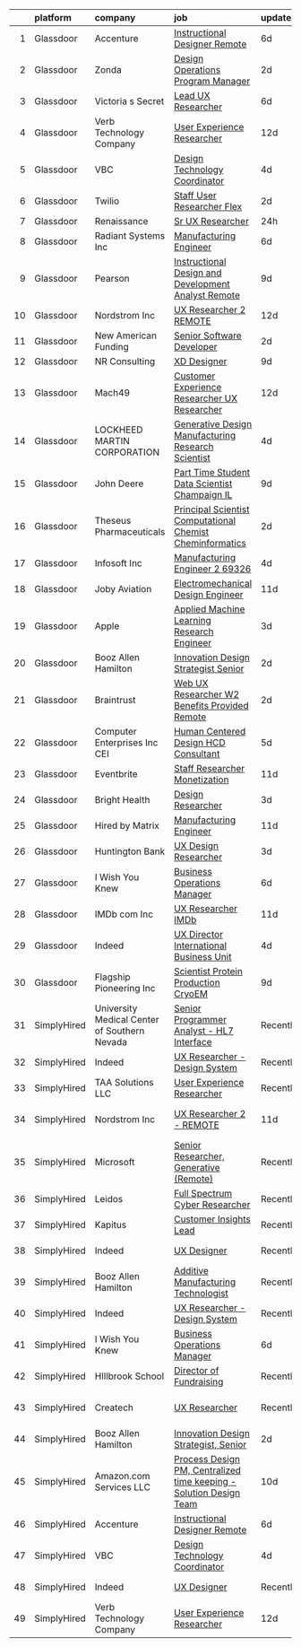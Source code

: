 

|    | platform    | company                                      | job                                                                                                                                                                                                                                                                                                                                                                                                                                                                                                                                                                                                                                                                                                                                                                                                                                                                                                                                                                                                                                                                                                                                                                                                                                                                                                                                                                                          | update_time   | location                 |
|---:|:------------|:---------------------------------------------|:---------------------------------------------------------------------------------------------------------------------------------------------------------------------------------------------------------------------------------------------------------------------------------------------------------------------------------------------------------------------------------------------------------------------------------------------------------------------------------------------------------------------------------------------------------------------------------------------------------------------------------------------------------------------------------------------------------------------------------------------------------------------------------------------------------------------------------------------------------------------------------------------------------------------------------------------------------------------------------------------------------------------------------------------------------------------------------------------------------------------------------------------------------------------------------------------------------------------------------------------------------------------------------------------------------------------------------------------------------------------------------------------|:--------------|:-------------------------|
|  1 | Glassdoor   | Accenture                                    | [Instructional Designer Remote](https://www.glassdoor.com/partner/jobListing.htm?pos=115&ao=1136043&s=58&guid=00000181c8079d46b2d1cd7dd5fadc7c&src=GD_JOB_AD&t=SR&vt=w&cs=1_e6f15af4&cb=1656918351490&jobListingId=1007967472120&jrtk=3-0-1g740f7c6ia1d801-1g740f7chih5g800-5be2c3ef4de63b52-)                                                                                                                                                                                                                                                                                                                                                                                                                                                                                                                                                                                                                                                                                                                                                                                                                                                                                                                                                                                                                                                                                               | 6d            | Remote                   |
|  2 | Glassdoor   | Zonda                                        | [Design Operations Program Manager](https://www.glassdoor.com/partner/jobListing.htm?pos=126&ao=1136043&s=58&guid=00000181c8079d46b2d1cd7dd5fadc7c&src=GD_JOB_AD&t=SR&vt=w&cs=1_b965490a&cb=1656918351491&jobListingId=1007976317022&jrtk=3-0-1g740f7c6ia1d801-1g740f7chih5g800-cc6e416245957c2f-)                                                                                                                                                                                                                                                                                                                                                                                                                                                                                                                                                                                                                                                                                                                                                                                                                                                                                                                                                                                                                                                                                           | 2d            | Remote                   |
|  3 | Glassdoor   | Victoria s Secret                            | [Lead UX Researcher](https://www.glassdoor.com/partner/jobListing.htm?pos=118&ao=1136043&s=58&guid=00000181c8079d46b2d1cd7dd5fadc7c&src=GD_JOB_AD&t=SR&vt=w&ea=1&cs=1_c62ced04&cb=1656918351490&jobListingId=1007966253972&jrtk=3-0-1g740f7c6ia1d801-1g740f7chih5g800-83478a5d60ebf4e0-)                                                                                                                                                                                                                                                                                                                                                                                                                                                                                                                                                                                                                                                                                                                                                                                                                                                                                                                                                                                                                                                                                                     | 6d            | Remote                   |
|  4 | Glassdoor   | Verb Technology Company                      | [User Experience Researcher](https://www.glassdoor.com/partner/jobListing.htm?pos=111&ao=1136043&s=58&guid=00000181c8079d46b2d1cd7dd5fadc7c&src=GD_JOB_AD&t=SR&vt=w&ea=1&cs=1_c114a6ec&cb=1656918351490&jobListingId=1007955064417&jrtk=3-0-1g740f7c6ia1d801-1g740f7chih5g800-4d84f451532df2a7-)                                                                                                                                                                                                                                                                                                                                                                                                                                                                                                                                                                                                                                                                                                                                                                                                                                                                                                                                                                                                                                                                                             | 12d           | Remote                   |
|  5 | Glassdoor   | VBC                                          | [Design Technology Coordinator](https://www.glassdoor.com/partner/jobListing.htm?pos=101&ao=1110586&s=58&guid=00000181c8079d46b2d1cd7dd5fadc7c&src=GD_JOB_AD&t=SR&vt=w&ea=1&cs=1_b98e3951&cb=1656918351488&jobListingId=1007970642019&cpc=8506CCAEAF70E016&jrtk=3-0-1g740f7c6ia1d801-1g740f7chih5g800-2bb5b58a7f8e7506--6NYlbfkN0BK9GXDcakwdiqmeo8o-2GvkYnmPkq7xevAHdeF_847qkpPJo8-WyfGh_giHb_Wt2yjNfQYJNopcViEF-9zjUiJF5BFIGFCUJqw3rkUFe2234TNPtBQ_WR5HFZce2D3QyvocDCva0SFX-og887d_WtWl4s9_NycewkQ-UQSG7iO-udRttHvQessZyCljBGewmMZqtwZejNvLcG5HZwsDJmd-9z-mtvmZEqVrqH6_N-Z1keuodIbWiSbTv95J_5p63iwnueV8JyN8LZ2KfJvChjcW7WN8GuMEkYkyvynUH3YvcvTJS2Ur0aH3tCS3_pc2jMtVwXbSyTZPdlZajBb3s9BUclocx1Rt5V8VUngZl5nqZiIccvRWncDFY3rGlqsqXzpJwll7YnW-k9AYQzvpi9DJb59PPfLiYFCv5UWGyyrOBNN0nUvjTvVJU45Ef9iTaX9s2CpT1ucX2Z6x4gIEjz3euy4iH8TaOA%3D)                                                                                                                                                                                                                                                                                                                                                                                                                                                                                                                                                       | 4d            | Somerville, MA           |
|  6 | Glassdoor   | Twilio                                       | [Staff  User Researcher  Flex ](https://www.glassdoor.com/partner/jobListing.htm?pos=110&ao=1136043&s=58&guid=00000181c8079d46b2d1cd7dd5fadc7c&src=GD_JOB_AD&t=SR&vt=w&ea=1&cs=1_c9159be6&cb=1656918351489&jobListingId=1007977506254&jrtk=3-0-1g740f7c6ia1d801-1g740f7chih5g800-3dc2f73006a5fa12-)                                                                                                                                                                                                                                                                                                                                                                                                                                                                                                                                                                                                                                                                                                                                                                                                                                                                                                                                                                                                                                                                                          | 2d            | Denver, CO               |
|  7 | Glassdoor   | Renaissance                                  | [Sr  UX Researcher](https://www.glassdoor.com/partner/jobListing.htm?pos=120&ao=1136043&s=58&guid=00000181c8079d46b2d1cd7dd5fadc7c&src=GD_JOB_AD&t=SR&vt=w&cs=1_ed61566c&cb=1656918351490&jobListingId=1007981081148&jrtk=3-0-1g740f7c6ia1d801-1g740f7chih5g800-7ce5b40f6a3987e4-)                                                                                                                                                                                                                                                                                                                                                                                                                                                                                                                                                                                                                                                                                                                                                                                                                                                                                                                                                                                                                                                                                                           | 24h           | Remote                   |
|  8 | Glassdoor   | Radiant Systems Inc                          | [Manufacturing Engineer](https://www.glassdoor.com/partner/jobListing.htm?pos=125&ao=1136043&s=58&guid=00000181c8079d46b2d1cd7dd5fadc7c&src=GD_JOB_AD&t=SR&vt=w&ea=1&cs=1_b4725a84&cb=1656918351491&jobListingId=1007965948677&jrtk=3-0-1g740f7c6ia1d801-1g740f7chih5g800-56f5017d1ebf398c-)                                                                                                                                                                                                                                                                                                                                                                                                                                                                                                                                                                                                                                                                                                                                                                                                                                                                                                                                                                                                                                                                                                 | 6d            | Painted Post, NY         |
|  9 | Glassdoor   | Pearson                                      | [Instructional Design and Development Analyst  Remote ](https://www.glassdoor.com/partner/jobListing.htm?pos=124&ao=1136043&s=58&guid=00000181c8079d46b2d1cd7dd5fadc7c&src=GD_JOB_AD&t=SR&vt=w&cs=1_4c4a92de&cb=1656918351491&jobListingId=1007961604984&jrtk=3-0-1g740f7c6ia1d801-1g740f7chih5g800-7431c2f91655a02d-)                                                                                                                                                                                                                                                                                                                                                                                                                                                                                                                                                                                                                                                                                                                                                                                                                                                                                                                                                                                                                                                                       | 9d            | Elk Grove Village, IL    |
| 10 | Glassdoor   | Nordstrom Inc                                | [UX Researcher 2   REMOTE](https://www.glassdoor.com/partner/jobListing.htm?pos=117&ao=1136043&s=58&guid=00000181c8079d46b2d1cd7dd5fadc7c&src=GD_JOB_AD&t=SR&vt=w&cs=1_4736c16e&cb=1656918351490&jobListingId=1007954513235&jrtk=3-0-1g740f7c6ia1d801-1g740f7chih5g800-207b47fc880934c0-)                                                                                                                                                                                                                                                                                                                                                                                                                                                                                                                                                                                                                                                                                                                                                                                                                                                                                                                                                                                                                                                                                                    | 12d           | Atlanta, GA              |
| 11 | Glassdoor   | New American Funding                         | [Senior Software Developer](https://www.glassdoor.com/partner/jobListing.htm?pos=105&ao=1110586&s=58&guid=00000181c8079d46b2d1cd7dd5fadc7c&src=GD_JOB_AD&t=SR&vt=w&ea=1&cs=1_0e144eca&cb=1656918351489&jobListingId=1007977172956&cpc=FD1C1DA32C38CFA7&jrtk=3-0-1g740f7c6ia1d801-1g740f7chih5g800-5b78fda636b8bd6b--6NYlbfkN0C2BFb7Ub2YUp4strrym9V3pWtjyRKtgHKt_kMzkewmGGJEved23y_kY-GSZp2akmMZ_4znifpkAMjAim-v-ilwX3IoGGgB8HF5Bnmc0g6UdBnqpQVCO-ZF9XBz8fL7NkTghI-43FjGB7F0rxuvQsERpfQ9BmIqyQO67Oj2AyXKDvdVoKvv1LsxsipAgrKU_MIXO8PcF9Ds5qD732dWnqAAjigBUFZh79r7Y0q5_HTVdeY6c5EStRo5IkUfzhlQLy_XoYEaj9V3mCLmdJxFTC_Wzwv_H5qJ3NwgJ86i1Ly7qX1nFNgDx1ItafscnofFwvlgZpQ4vqfy2LyLMC4xae5KB5mZebaT5s5na61ed8KL7jKXCMVWFu6_kesbX0pMviOUqGj_WCMVsziS0jAZOfjqx3dPT6JNqcwT_eVnSW3SwZLYQHOI4w2dfLCIuFuQIWi6GQ-ti92OFM0iQpg3e9YW6RB44V844UfeRAKzEYYUN2EcAu_gRRGHOOb5he25Kxd1Z3ZWKCDLqg%3D%3D)                                                                                                                                                                                                                                                                                                                                                                                                                                                                                                             | 2d            | Remote                   |
| 12 | Glassdoor   | NR Consulting                                | [XD Designer](https://www.glassdoor.com/partner/jobListing.htm?pos=113&ao=1136043&s=58&guid=00000181c8079d46b2d1cd7dd5fadc7c&src=GD_JOB_AD&t=SR&vt=w&ea=1&cs=1_a3bea7ff&cb=1656918351490&jobListingId=1007962200876&jrtk=3-0-1g740f7c6ia1d801-1g740f7chih5g800-37fe6b4c132875a9-)                                                                                                                                                                                                                                                                                                                                                                                                                                                                                                                                                                                                                                                                                                                                                                                                                                                                                                                                                                                                                                                                                                            | 9d            | Remote                   |
| 13 | Glassdoor   | Mach49                                       | [Customer Experience Researcher  UX Researcher ](https://www.glassdoor.com/partner/jobListing.htm?pos=106&ao=1110586&s=58&guid=00000181c8079d46b2d1cd7dd5fadc7c&src=GD_JOB_AD&t=SR&vt=w&ea=1&cs=1_7ac3aa16&cb=1656918351489&jobListingId=1007954542445&cpc=FB7E4A1762AE5BEC&jrtk=3-0-1g740f7c6ia1d801-1g740f7chih5g800-188a60f7eb7a7494--6NYlbfkN0C-sxr0l_wSOZIDB38dXNuJhKPbqohXUGYC1bSDZ3MUUQgHxGzDLv1iMw_PNc-VPkk7HqGb7DrGnLVN32uK6euByH515ureRAfxgg2QlsQgniz5BQWTlCgo-91GV0KaMo1c69cPVUg5cJg4lb0NIxt-Xl86ZyAQ5-4zHWoFAZ0Qvm_2O3fVl52n9k-kCVrgoPPjnpH_Sqxe2WR0FQcU_h1rd-5PDK1PRiXT13LABRWMr5CUxzpxG7hmSgbwsxfnxfZ0X6of38LfwzhI_ubox4PIcRJ2hRsUIPSGXOUxGL7ZO1lLw1HiPZ2xRkD1VynOiz15weXJkFii6Zif-7D1wxZZKjBAPdeFF1rEYoGCbCJB5qnF-mHrp_WNNcg1gMym-C3vQtz5WNtBI6IYr_NPe0WQsr_fg0-Ss8fcRJN_tS9_y5Wqf_BEnj_Qn03GR4gopYsZYbUJ6ieKYxlH0LQWeC0tZKvObK7bgeONr6hxgUoZiR_F3miClzrjZc2vAoRflSxFwxO_WSqiFOBPEMC2jeMg)                                                                                                                                                                                                                                                                                                                                                                                                                                                                                    | 12d           | Boston, MA               |
| 14 | Glassdoor   | LOCKHEED MARTIN CORPORATION                  | [Generative Design   Manufacturing Research Scientist](https://www.glassdoor.com/partner/jobListing.htm?pos=112&ao=1136043&s=58&guid=00000181c8079d46b2d1cd7dd5fadc7c&src=GD_JOB_AD&t=SR&vt=w&cs=1_c6d46676&cb=1656918351490&jobListingId=1007971993276&jrtk=3-0-1g740f7c6ia1d801-1g740f7chih5g800-5830dfb3cb1cb712-)                                                                                                                                                                                                                                                                                                                                                                                                                                                                                                                                                                                                                                                                                                                                                                                                                                                                                                                                                                                                                                                                        | 4d            | Billerica, MA            |
| 15 | Glassdoor   | John Deere                                   | [Part Time Student Data Scientist Champaign IL](https://www.glassdoor.com/partner/jobListing.htm?pos=108&ao=1110586&s=58&guid=00000181c8079d46b2d1cd7dd5fadc7c&src=GD_JOB_AD&t=SR&vt=w&cs=1_f60b5175&cb=1656918351489&jobListingId=1007962270746&cpc=2CAED5C921A5F994&jrtk=3-0-1g740f7c6ia1d801-1g740f7chih5g800-2e201d376d0f22b8--6NYlbfkN0Cv0TQtpZ6GGs0tAo-ZxVQTOn-gpbC_6DfU7thop2TVuASU8O2TbTKNUU43Sm0q_eUkqtyhWxW2LO2afZpMmBL9Z3SswPZduqWNhXhFUTm4_4ZDD0wOSeiF00uJtHaefc60A_WYf1RkUmy6GEXCaWO-IKIsx6OB445zVLAWffET97Cl_JIRtWjThYMjOwC7z61YiD9t-sm4m7VpM2bfBYQs01m-DRmNvQZd43hFaYi3gwSGS_dAxICieTy0FPdoEimAz4xT6j0zy3m_EDNGzkyFosJr-zP7Gy5TkaUuLnX0cfoa2un9RvfPy-fU_ft7wpjmAFuMWcM53Z38Xc4x7h2TEWp-lvYC2fLe_eXerzyNa94OCtHCQS6Fdbh-GzPPUfF8iQhGfyThocmWDIwx1KQGGo2ujx-gsQegU3N8V6uQE-Fht2DuRgC73McdZ9EyumaSBaUxwnoWrnkqNftGIhk04hh4d2rIFeivkehX7rbIT9uBKfRxgM2FUEm-DRaFu1i-zM3IOOPAaVNNK0VLbfVDFsGa0ReXB5Q7d6klHPJh384XaaN2d3UZU2EBuOyoNFeS3pS85ZlQ8kPPFJ97T_rclSP5zjdgp7Rrb7dU7_xCE2tah2d3Xd-mZ7UBk5A7c6Z2wTUvhBdhOw%3D%3D)                                                                                                                                                                                                                                                                                                                                                              | 9d            | Champaign, IL            |
| 16 | Glassdoor   | Theseus Pharmaceuticals                      | [Principal Scientist  Computational Chemist   Cheminformatics](https://www.glassdoor.com/partner/jobListing.htm?pos=102&ao=1110586&s=58&guid=00000181c8079d46b2d1cd7dd5fadc7c&src=GD_JOB_AD&t=SR&vt=w&cs=1_a912fb1a&cb=1656918351487&jobListingId=1007977677252&cpc=9B12395D9F8719A3&jrtk=3-0-1g740f7c6ia1d801-1g740f7chih5g800-00e2f5a17e61a190--6NYlbfkN0CCbOqLFAkE17MDkfB5QkeK_R8bo7qf9dndHNr_grrY-KMTiTk0LkNwv7KGlrPi78cJH3IJU6Ws0_StMY5IaqzGY49U2whK4-sFllwNf4vVoFVdbU91V1Wu3ZgrdPpbuf0RNa0bdSgyu1MBywYRyEvlDB_U_ZotuA-10JrNIvyEYHGCeRXC-sVeyKY7CQDiaI6qrOqb_a1v-Nm_c9957u_EVZorjacFOkh1GC-8FH18n6ScUv9U-gv51ioPBm-KfRoyNX5ksGsk4Ezw5bDFeDjEVTpseXpfv-pz3IE83MgL_-zKJauI5Qd4YjzIdTBCGnPhu8gniB3R98gNMCH5C3xwM1_8RNpL8i39vU2B1eYlmVaRcQ-n7C2p2i4iDVdY4aKmsdWJAu0yaa6ROFYEnhbpIIJqOA69NK1N6b8Ib9CEZRFUj5hwwdp9pcO9OJNZZHY%3D)                                                                                                                                                                                                                                                                                                                                                                                                                                                                                                                                                             | 2d            | Cambridge, MA            |
| 17 | Glassdoor   | Infosoft  Inc                                | [Manufacturing Engineer 2  69326](https://www.glassdoor.com/partner/jobListing.htm?pos=127&ao=1136043&s=58&guid=00000181c8079d46b2d1cd7dd5fadc7c&src=GD_JOB_AD&t=SR&vt=w&ea=1&cs=1_224e2a8f&cb=1656918351491&jobListingId=1007971096054&jrtk=3-0-1g740f7c6ia1d801-1g740f7chih5g800-05b70dd7c2898fd6-)                                                                                                                                                                                                                                                                                                                                                                                                                                                                                                                                                                                                                                                                                                                                                                                                                                                                                                                                                                                                                                                                                        | 4d            | Painted Post, NY         |
| 18 | Glassdoor   | Joby Aviation                                | [Electromechanical Design Engineer](https://www.glassdoor.com/partner/jobListing.htm?pos=129&ao=1136043&s=58&guid=00000181c8079d46b2d1cd7dd5fadc7c&src=GD_JOB_AD&t=SR&vt=w&cs=1_a6781d55&cb=1656918351491&jobListingId=1007956106150&jrtk=3-0-1g740f7c6ia1d801-1g740f7chih5g800-acb599ffedd8eecd-)                                                                                                                                                                                                                                                                                                                                                                                                                                                                                                                                                                                                                                                                                                                                                                                                                                                                                                                                                                                                                                                                                           | 11d           | Santa Cruz, CA           |
| 19 | Glassdoor   | Apple                                        | [Applied Machine Learning Research Engineer](https://www.glassdoor.com/partner/jobListing.htm?pos=107&ao=1110586&s=58&guid=00000181c8079d46b2d1cd7dd5fadc7c&src=GD_JOB_AD&t=SR&vt=w&cs=1_d11f2eff&cb=1656918351488&jobListingId=1007972446556&cpc=0C139D4CAD5A6DB2&jrtk=3-0-1g740f7c6ia1d801-1g740f7chih5g800-3e48cf0cef0c3e92--6NYlbfkN0BvKrLyj5gPmtZO9T8euul8TCxuuKNOtzRJOomxnwSEodTz2Bc-sPZl8WPllYOnI2iSo8V1TL2wcIgaohnAvPJGLI-rs79cOG4peC1c_72dKmydqxFccLI-NwQIrlYChOwm-qmZO0Jk3czq7Cvi66AMtMiGy-y8IYaSFRt07eUfzG_C48__C81S0psMIX5CUpOOLDiopd_p4QC48BjRKZQadvt3p6p4yHOr0eXD5bcYQ8PEec66RZJl7CMWN1B3x0sK84aZDr_mcFYzXjWAFZrNSJ3vc_JMDp84IGXpN8P2TqRMDS18AJDG6dy1-eGaYheBm0360GR-xysGbRRtmYu6qlKQQv8FWvYXi7nySrJfb674J8OEVxBo-i4gOnG79-fihYEiSsdpua9wDxD0mQzOSxGmAgCrOJb9Bjc-_Jf76_hOl1Y1UyireH1Xff00wg8u7tx331yjXxyqvTQYOn5j-pI-Fzpl8kOdRzhCTqs2ZopgRRyt1ePAzV3_UNGx-WtffQEE9akbnWegE6W5CzSW6pDUOV0AJ7dvEaiDd-GsN1IbWk_C2Y4ZVnoXM75mKhbTC_KyKVQnkEZDCjWlR--gW85XBqBnkqp6Y5wnmvTEP4QoI501QrVRG36Ylbf-DdvicSC-KrG-AKrAEBWHeaYT2VRS3YY0qosUbjyFJazn1Frj6CQhE09r3adRN3q92pozyPaizhF0rKUq4PgidBCO-IARu3CemNoDXe4KompRVLCcPW7r8Sr4X8eFEVIZJK-LqZvb5D_Z6g0Rp8M-r-IyqD3BI0cP87MNHBu6DK09FA1OM6TA0C5po6lEMyKgbh4QgVBzhKbPx3Wi0iXpTZmk0wIhTaOjs8DxZGB1oOb6eodEYB4k3-LSaymCaRhTM1aPjQxWol3ymd_JqREzX5GaYE9rBVidX4H7BD8n7n2UaPKmPassQgxyQzPFW4gj3DfSY08aGHC98ZGGYhL2zUvKW0iAyOj-0aOfuan6Bb3Clw%3D%3D) | 3d            | San Diego, CA            |
| 20 | Glassdoor   | Booz Allen Hamilton                          | [Innovation Design Strategist  Senior](https://www.glassdoor.com/partner/jobListing.htm?pos=128&ao=1136043&s=58&guid=00000181c8079d46b2d1cd7dd5fadc7c&src=GD_JOB_AD&t=SR&vt=w&cs=1_84672e76&cb=1656918351491&jobListingId=1007977653742&jrtk=3-0-1g740f7c6ia1d801-1g740f7chih5g800-08dd25f9aabcbc13-)                                                                                                                                                                                                                                                                                                                                                                                                                                                                                                                                                                                                                                                                                                                                                                                                                                                                                                                                                                                                                                                                                        | 2d            | McLean, VA               |
| 21 | Glassdoor   | Braintrust                                   | [Web UX Researcher    W2   Benefits Provided    Remote ](https://www.glassdoor.com/partner/jobListing.htm?pos=122&ao=1136043&s=58&guid=00000181c8079d46b2d1cd7dd5fadc7c&src=GD_JOB_AD&t=SR&vt=w&cs=1_0e406bc8&cb=1656918351490&jobListingId=1007977522233&jrtk=3-0-1g740f7c6ia1d801-1g740f7chih5g800-c5330b095f7f7454-)                                                                                                                                                                                                                                                                                                                                                                                                                                                                                                                                                                                                                                                                                                                                                                                                                                                                                                                                                                                                                                                                      | 2d            | San Francisco, CA        |
| 22 | Glassdoor   | Computer Enterprises  Inc   CEI              | [Human Centered Design  HCD  Consultant](https://www.glassdoor.com/partner/jobListing.htm?pos=104&ao=1110586&s=58&guid=00000181c8079d46b2d1cd7dd5fadc7c&src=GD_JOB_AD&t=SR&vt=w&ea=1&cs=1_53c1bc50&cb=1656918351488&jobListingId=1007968535526&cpc=1FDE87803EF93CD3&jrtk=3-0-1g740f7c6ia1d801-1g740f7chih5g800-def89c390d6f5422--6NYlbfkN0AVVnl_N3xmP3MApcGA3sr6MLnz8P423WWILI1WvbjE8Ry71v-lom9NKs8rBQiPPSd_lwDojoCgmbORjvElkJw8NX89Sh_BjJah9SKZCsQWS3uI8nih6vwF2eJ5GS_wJfsDO5IUBkFwok2v6x4ocmxI51CY5Rzx3MrVUasKNbGYC2BGIVrZUGNbqgJ8T1py9l1n3nHoL_qEnG2uFNJOihOVcAOLlRSe2el_hKmQAu8bY5g14_JRgnVzO5upSHennmtW2RRGSJJQfJ3DGWNba0MYOhaBwv-B9pMhz-ZK2xNcTdkUWEISeXgXJ_J9F44pLn6xaTfVLhaLz9w8kxZAqjzIrVL6siQD1Ih3gPCwQ62EPfHubQV-FtzGBzBEutnqKtEXoYkLWZcBTPRtPo02v2H8p7qoFcoStIV7qG-iXmzx4JsSGIL9dmuIUGWYigUVk9t24rlkjs-hONbeWQVcM2gbOp8gIj4ontuIxK5ZAEwJNMKWTq9Di5cL5LIoaRW0Te5XGUOOHg0qZ7AJxM81zj_9)                                                                                                                                                                                                                                                                                                                                                                                                                                                                                            | 5d            | Remote                   |
| 23 | Glassdoor   | Eventbrite                                   | [Staff Researcher   Monetization](https://www.glassdoor.com/partner/jobListing.htm?pos=123&ao=1136043&s=58&guid=00000181c8079d46b2d1cd7dd5fadc7c&src=GD_JOB_AD&t=SR&vt=w&cs=1_6dbda895&cb=1656918351491&jobListingId=1007957388519&jrtk=3-0-1g740f7c6ia1d801-1g740f7chih5g800-daf8599306dcdc53-)                                                                                                                                                                                                                                                                                                                                                                                                                                                                                                                                                                                                                                                                                                                                                                                                                                                                                                                                                                                                                                                                                             | 11d           | Remote                   |
| 24 | Glassdoor   | Bright Health                                | [Design Researcher](https://www.glassdoor.com/partner/jobListing.htm?pos=116&ao=1136043&s=58&guid=00000181c8079d46b2d1cd7dd5fadc7c&src=GD_JOB_AD&t=SR&vt=w&ea=1&cs=1_583cdf64&cb=1656918351490&jobListingId=1007973280609&jrtk=3-0-1g740f7c6ia1d801-1g740f7chih5g800-ce710223f4be351c-)                                                                                                                                                                                                                                                                                                                                                                                                                                                                                                                                                                                                                                                                                                                                                                                                                                                                                                                                                                                                                                                                                                      | 3d            | Austin, TX               |
| 25 | Glassdoor   | Hired by Matrix                              | [Manufacturing Engineer](https://www.glassdoor.com/partner/jobListing.htm?pos=109&ao=1110586&s=58&guid=00000181c8079d46b2d1cd7dd5fadc7c&src=GD_JOB_AD&t=SR&vt=w&ea=1&cs=1_107cda75&cb=1656918351490&jobListingId=1007956713671&cpc=C4A69CCDBB3B9599&jrtk=3-0-1g740f7c6ia1d801-1g740f7chih5g800-b0c1dbe3aa49c31d--6NYlbfkN0Ay3KKNjEjIQLzYNrflX5rgo4dHizqVuZJtpWFnF4V68qZX4QnNMBMN-2REr4LWw1HhCojqevYEKW-jV2OQDfxIf_UNRnPNiUyVSGQ6KLGybgaaxQGAL35A4dUvuuasOexn0z4NTx6z76B58mBhSyc3uFzmZpXfrGyVwf2N0M5Lpb5010If8JGhmx73YiQVlOAmPUKWm3oBjzCcXOuqkgXZIQ55qvJvJgjaen5GoFyYs1Hl_kUFHkYbS8mD-Z7y0eG5MiD-LFq-wedny5oP79inLqQ-PBTfd8FmBU0rWqwKTuP21Nd0nUTSPhsUdmQjSbcKq3NE6EOnc4vHflcJlvwM5onYmNg06F0VJsrUJkhHquMLjh5KG1V2TVRvCG9YDKVOUIbSvuLXRdCYjtiymnBOJUKweUBImbHsCyHXS_xIN7kAJqRQo-C1Q2DYCSBVkAkunIwsC_R37UWjzYInrS6591YMEJYiDEscDdFK1lYkCiBX2yIZewZRIDctdTdyUsCE1CEyUpOjNUNUYDRLlQhVgOeTxNDu2m4j5JSTHLvTNGKmHOOyBi-D9GAU48fw9Y29uTG884q8m8NTqPzdrsNKCKzKDWCStpEs_Yr_qm6P9Max_T--1rrBk8Ada7-dfO6tfi4iqq3NkvOSoguQpyBzMepvNwyRfSXuwtE0m1IGFNbbpVOYxonjMlLL0o3li3yE3LYkkxg1wh2Y60wdwIULLeZfgDoJCXQvPM0s3Tx8tjnby0rYXJas0L268FqtCNhraRHFtAch2mWjJuziV-E54NPj0z4gSZht2IV8pDv9GJHMEZApagmJHBgIyNY8U1nxQXTKoTuJZQjXMa-yExC1kfoTwuzQ5-truOl_a9J1QCptjnfeyfui7TiftRGjR9lrYaEDdeZCzhBFjoXbjZ1Sl_9P6P2nnVhJ6UdNPMDYtISV5c4-zbZzD_Iel9YSqMhmsds5de4lcozvZgk2Bt1nGKBilRvqNYOEKYHT8pw6k_oJ_imI4_V9)            | 11d           | Painted Post, NY         |
| 26 | Glassdoor   | Huntington Bank                              | [UX Design Researcher](https://www.glassdoor.com/partner/jobListing.htm?pos=121&ao=1136043&s=58&guid=00000181c8079d46b2d1cd7dd5fadc7c&src=GD_JOB_AD&t=SR&vt=w&cs=1_72455ed3&cb=1656918351490&jobListingId=1007972794087&jrtk=3-0-1g740f7c6ia1d801-1g740f7chih5g800-1aec8f612e14358f-)                                                                                                                                                                                                                                                                                                                                                                                                                                                                                                                                                                                                                                                                                                                                                                                                                                                                                                                                                                                                                                                                                                        | 3d            | Columbus, OH             |
| 27 | Glassdoor   | I Wish You Knew                              | [Business Operations Manager](https://www.glassdoor.com/partner/jobListing.htm?pos=114&ao=1136043&s=58&guid=00000181c8079d46b2d1cd7dd5fadc7c&src=GD_JOB_AD&t=SR&vt=w&ea=1&cs=1_c824ad45&cb=1656918351490&jobListingId=1007967011797&jrtk=3-0-1g740f7c6ia1d801-1g740f7chih5g800-4498ff174f1cba7a-)                                                                                                                                                                                                                                                                                                                                                                                                                                                                                                                                                                                                                                                                                                                                                                                                                                                                                                                                                                                                                                                                                            | 6d            | Remote                   |
| 28 | Glassdoor   | IMDb com  Inc                                | [UX Researcher  IMDb](https://www.glassdoor.com/partner/jobListing.htm?pos=130&ao=1136043&s=58&guid=00000181c8079d46b2d1cd7dd5fadc7c&src=GD_JOB_AD&t=SR&vt=w&cs=1_62d592d4&cb=1656918351491&jobListingId=1007957418675&jrtk=3-0-1g740f7c6ia1d801-1g740f7chih5g800-c268364bb23a3570-)                                                                                                                                                                                                                                                                                                                                                                                                                                                                                                                                                                                                                                                                                                                                                                                                                                                                                                                                                                                                                                                                                                         | 11d           | Remote                   |
| 29 | Glassdoor   | Indeed                                       | [UX Director   International Business Unit](https://www.glassdoor.com/partner/jobListing.htm?pos=103&ao=1110586&s=58&guid=00000181c8079d46b2d1cd7dd5fadc7c&src=GD_JOB_AD&t=SR&vt=w&cs=1_667fbc40&cb=1656918351488&jobListingId=1007971205893&cpc=3028881457C6165E&jrtk=3-0-1g740f7c6ia1d801-1g740f7chih5g800-8bdda3467dc467eb--6NYlbfkN0CiRNM7CVr8YueLFKlzwbFWI0o7IjV438l4sVrvKZ0flpURU_mqoI8EbsK64YRr3OCR3l7QVb8xZpFynF8Nt9Rjau42MxCv-igPg2W-LwOaJbGQh835XDZSidQZ6aGSggM0GV9TF6bHichpTS0H4_p_GBbi4ppEj56w-cjWmyNno5uVYRfupttyLqamryniI9FrlES4kGps4Cfi7L8DvNWUg9aHU7HjxrN3COc_yvNgKtK6pmrUTQ7JILTomcP7gI0_we9aDWQjNmRbOIZoI_OSFAGcuDBDVNSs0ODzA9RBjqASbE1VIIntQ94m0gv9kXQ1Mnf8AROykr2EE_1GF9OlI6BEP83EwbGqHgf7x8aGiTOlaDYgk0OnOX3V2Sk7iCf6Rw7WGdc23aWOrcxtMqSN4B5vnULh6yF7iyvmbO_EzQ42mKNOpJRTCHxFS_tekU8iPVVFrCqj20HyppE8QPLTUJBCg-BKTNKwNtSYNr1KmCE9mSbgAAGgaVK1dA_liuC1kTXWoq--PV7S2F0qUcC--vUfmrnNReg%3D)                                                                                                                                                                                                                                                                                                                                                                                                                                                                                | 4d            | Austin, TX               |
| 30 | Glassdoor   | Flagship Pioneering  Inc                     | [Scientist  Protein Production CryoEM](https://www.glassdoor.com/partner/jobListing.htm?pos=119&ao=1136043&s=58&guid=00000181c8079d46b2d1cd7dd5fadc7c&src=GD_JOB_AD&t=SR&vt=w&cs=1_89a7325a&cb=1656918351490&jobListingId=1007962093730&jrtk=3-0-1g740f7c6ia1d801-1g740f7chih5g800-a83d20365528e29e-)                                                                                                                                                                                                                                                                                                                                                                                                                                                                                                                                                                                                                                                                                                                                                                                                                                                                                                                                                                                                                                                                                        | 9d            | Andover, MA              |
| 31 | SimplyHired | University Medical Center of Southern Nevada | [Senior Programmer Analyst - HL7 Interface](https://www.simplyhired.com/job/M_ovQGtbV9PrAINJP9DhbCjCIqhBclTiONFFUMpBzc_ek0m7u1saLg?q=generative+design)                                                                                                                                                                                                                                                                                                                                                                                                                                                                                                                                                                                                                                                                                                                                                                                                                                                                                                                                                                                                                                                                                                                                                                                                                                      | Recently      | Nashville, TN            |
| 32 | SimplyHired | Indeed                                       | [UX Researcher - Design System](https://www.simplyhired.com/job/FqLi6Dh4L7108zoqpbIbl4R9ihOb6AetgY3ZuUCqvnGljX8MjEHJ7A?q=generative+design)                                                                                                                                                                                                                                                                                                                                                                                                                                                                                                                                                                                                                                                                                                                                                                                                                                                                                                                                                                                                                                                                                                                                                                                                                                                  | Recently      | United States            |
| 33 | SimplyHired | TAA Solutions LLC                            | [User Experience Researcher](https://www.simplyhired.com/job/wjoRPGlrDeWkwlRaEqq_Gym5MqB4Ek7dmQOcEA4GA9mm5VlldUhxnQ?q=generative+design)                                                                                                                                                                                                                                                                                                                                                                                                                                                                                                                                                                                                                                                                                                                                                                                                                                                                                                                                                                                                                                                                                                                                                                                                                                                     | Recently      | Remote                   |
| 34 | SimplyHired | Nordstrom Inc                                | [UX Researcher 2 - REMOTE](https://www.simplyhired.com/job/6lwKITcTEPLMJdWVLA0p2KF-JUCKp7WKk0hyeGG-pjZ4y10DKZolYg?q=generative+design)                                                                                                                                                                                                                                                                                                                                                                                                                                                                                                                                                                                                                                                                                                                                                                                                                                                                                                                                                                                                                                                                                                                                                                                                                                                       | 11d           | Seattle, WA +5 locations |
| 35 | SimplyHired | Microsoft                                    | [Senior Researcher, Generative (Remote)](https://www.simplyhired.com/job/N8_2Y_TBz7r2NNi-cIfpYA8YCN05ji2g7apMfApI9Lyp0i8O8aJ_iQ?q=generative+design)                                                                                                                                                                                                                                                                                                                                                                                                                                                                                                                                                                                                                                                                                                                                                                                                                                                                                                                                                                                                                                                                                                                                                                                                                                         | Recently      | Redmond, WA              |
| 36 | SimplyHired | Leidos                                       | [Full Spectrum Cyber Researcher](https://www.simplyhired.com/job/ejn5C6YNFKZ3C2xxngRsISMuxJPU9jLBwT2IDL2rMWg4LKDUoP1J4w?q=generative+design)                                                                                                                                                                                                                                                                                                                                                                                                                                                                                                                                                                                                                                                                                                                                                                                                                                                                                                                                                                                                                                                                                                                                                                                                                                                 | Recently      | Reston, VA               |
| 37 | SimplyHired | Kapitus                                      | [Customer Insights Lead](https://www.simplyhired.com/job/bTieZCcw7msHC_A8ttJKWPBlviFTrgfq3XZ_HAuzqAIetM_5TSsIog?q=generative+design)                                                                                                                                                                                                                                                                                                                                                                                                                                                                                                                                                                                                                                                                                                                                                                                                                                                                                                                                                                                                                                                                                                                                                                                                                                                         | Recently      | Remote                   |
| 38 | SimplyHired | Indeed                                       | [UX Designer](https://www.simplyhired.com/job/7GiZIE7D3Vdy_WwQaWJKRxT3iPyT6Rqzli4Zo5eTP3IEz4tsOt1bKA?q=generative+design)                                                                                                                                                                                                                                                                                                                                                                                                                                                                                                                                                                                                                                                                                                                                                                                                                                                                                                                                                                                                                                                                                                                                                                                                                                                                    | Recently      | United States            |
| 39 | SimplyHired | Booz Allen Hamilton                          | [Additive Manufacturing Technologist](https://www.simplyhired.com/job/aX1q5uxCrUZ_BFPr36zd81W8FjdVNenl4q6sjx4_a2yxlqpgXLxMWw?q=generative+design)                                                                                                                                                                                                                                                                                                                                                                                                                                                                                                                                                                                                                                                                                                                                                                                                                                                                                                                                                                                                                                                                                                                                                                                                                                            | Recently      | Warren, MI               |
| 40 | SimplyHired | Indeed                                       | [UX Researcher - Design System](https://www.simplyhired.com/job/FqLi6Dh4L7108zoqpbIbl4R9ihOb6AetgY3ZuUCqvnGljX8MjEHJ7A?q=generative+design)                                                                                                                                                                                                                                                                                                                                                                                                                                                                                                                                                                                                                                                                                                                                                                                                                                                                                                                                                                                                                                                                                                                                                                                                                                                  | Recently      | United States            |
| 41 | SimplyHired | I Wish You Knew                              | [Business Operations Manager](https://www.simplyhired.com/job/BTK7s6DEugULoOJRcO1L8w1CNV7TyoAK9JgRDEcpvKurb0-JGPAvGg?q=generative+design)                                                                                                                                                                                                                                                                                                                                                                                                                                                                                                                                                                                                                                                                                                                                                                                                                                                                                                                                                                                                                                                                                                                                                                                                                                                    | 6d            | Remote                   |
| 42 | SimplyHired | HIllbrook School                             | [Director of Fundraising](https://www.simplyhired.com/job/ENKUisqEPyXa1cUA81a4-YhdtzebfyE0gA8nVSY6VQ4HA2qzcaOKGg?q=generative+design)                                                                                                                                                                                                                                                                                                                                                                                                                                                                                                                                                                                                                                                                                                                                                                                                                                                                                                                                                                                                                                                                                                                                                                                                                                                        | Recently      | Los Gatos, CA            |
| 43 | SimplyHired | Createch                                     | [UX Researcher](https://www.simplyhired.com/job/i7kHaMs_t4HJbJlYlCbNzuzUNip4IiMfa1iEYNfuICNgoGdDox8jZA?q=generative+design)                                                                                                                                                                                                                                                                                                                                                                                                                                                                                                                                                                                                                                                                                                                                                                                                                                                                                                                                                                                                                                                                                                                                                                                                                                                                  | Recently      | San Francisco, CA        |
| 44 | SimplyHired | Booz Allen Hamilton                          | [Innovation Design Strategist, Senior](https://www.simplyhired.com/job/Ipy5IK4htMaNTvH6r5NcKmTb-xze1A_0vN5DnqYmLROPbDQqC0zxag?q=generative+design)                                                                                                                                                                                                                                                                                                                                                                                                                                                                                                                                                                                                                                                                                                                                                                                                                                                                                                                                                                                                                                                                                                                                                                                                                                           | 2d            | McLean, VA               |
| 45 | SimplyHired | Amazon.com Services LLC                      | [Process Design PM, Centralized time keeping - Solution Design Team](https://www.simplyhired.com/job/Vbp9_3BXswfQhOL0dLdeHnFwpnNMMu5I9s-6YjKJ8CtavglZSC6n1A?q=generative+design)                                                                                                                                                                                                                                                                                                                                                                                                                                                                                                                                                                                                                                                                                                                                                                                                                                                                                                                                                                                                                                                                                                                                                                                                             | 10d           | Seattle, WA              |
| 46 | SimplyHired | Accenture                                    | [Instructional Designer Remote](https://www.simplyhired.com/job/hr8ncoKfleUGVuo--GGLtxtufm9lBPA3q1EeawLyF1PXiiCen_poQw?q=generative+design)                                                                                                                                                                                                                                                                                                                                                                                                                                                                                                                                                                                                                                                                                                                                                                                                                                                                                                                                                                                                                                                                                                                                                                                                                                                  | 6d            | Remote                   |
| 47 | SimplyHired | VBC                                          | [Design Technology Coordinator](https://www.simplyhired.com/job/emOvnONs7Q6VgRH8lK09NIk7O882g-2vtU3UMGN6SfhazfZf9Oi4og?q=generative+design)                                                                                                                                                                                                                                                                                                                                                                                                                                                                                                                                                                                                                                                                                                                                                                                                                                                                                                                                                                                                                                                                                                                                                                                                                                                  | 4d            | Somerville, MA           |
| 48 | SimplyHired | Indeed                                       | [UX Designer](https://www.simplyhired.com/job/7GiZIE7D3Vdy_WwQaWJKRxT3iPyT6Rqzli4Zo5eTP3IEz4tsOt1bKA?q=generative+design)                                                                                                                                                                                                                                                                                                                                                                                                                                                                                                                                                                                                                                                                                                                                                                                                                                                                                                                                                                                                                                                                                                                                                                                                                                                                    | Recently      | United States            |
| 49 | SimplyHired | Verb Technology Company                      | [User Experience Researcher](https://www.simplyhired.com/job/TD7bHcRs-FO0Fa6klOUM-fryrCP-YgdeUIcQCYo9bhSV9BOxL2e83A?q=generative+design)                                                                                                                                                                                                                                                                                                                                                                                                                                                                                                                                                                                                                                                                                                                                                                                                                                                                                                                                                                                                                                                                                                                                                                                                                                                     | 12d           | Remote                   |